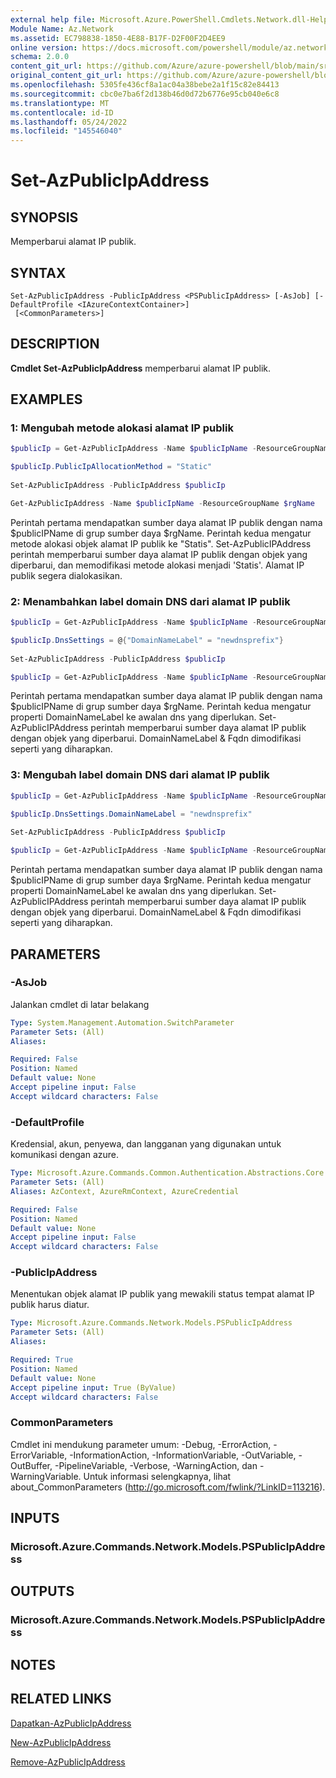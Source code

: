 ```yaml
---
external help file: Microsoft.Azure.PowerShell.Cmdlets.Network.dll-Help.xml
Module Name: Az.Network
ms.assetid: EC798838-1850-4E88-B17F-D2F00F2D4EE9
online version: https://docs.microsoft.com/powershell/module/az.network/set-azpublicipaddress
schema: 2.0.0
content_git_url: https://github.com/Azure/azure-powershell/blob/main/src/Network/Network/help/Set-AzPublicIpAddress.md
original_content_git_url: https://github.com/Azure/azure-powershell/blob/main/src/Network/Network/help/Set-AzPublicIpAddress.md
ms.openlocfilehash: 5305fe436cf8a1ac04a38bebe2a1f15c82e84413
ms.sourcegitcommit: cbc0e7ba6f2d138b46d0d72b6776e95cb040e6c8
ms.translationtype: MT
ms.contentlocale: id-ID
ms.lasthandoff: 05/24/2022
ms.locfileid: "145546040"
---
```

# Set-AzPublicIpAddress

## SYNOPSIS
Memperbarui alamat IP publik.

## SYNTAX

```
Set-AzPublicIpAddress -PublicIpAddress <PSPublicIpAddress> [-AsJob] [-DefaultProfile <IAzureContextContainer>]
 [<CommonParameters>]
```

## DESCRIPTION
**Cmdlet Set-AzPublicIpAddress** memperbarui alamat IP publik.

## EXAMPLES

### 1: Mengubah metode alokasi alamat IP publik
```powershell
$publicIp = Get-AzPublicIpAddress -Name $publicIpName -ResourceGroupName $rgName

$publicIp.PublicIpAllocationMethod = "Static"
    
Set-AzPublicIpAddress -PublicIpAddress $publicIp

Get-AzPublicIpAddress -Name $publicIpName -ResourceGroupName $rgName
```

 Perintah pertama mendapatkan sumber daya alamat IP publik dengan nama $publicIPName di grup sumber daya $rgName.
Perintah kedua mengatur metode alokasi objek alamat IP publik ke "Statis".
Set-AzPublicIPAddress perintah memperbarui sumber daya alamat IP publik dengan objek yang diperbarui, dan memodifikasi metode alokasi menjadi 'Statis'. Alamat IP publik segera dialokasikan.

### 2: Menambahkan label domain DNS dari alamat IP publik
```powershell
$publicIp = Get-AzPublicIpAddress -Name $publicIpName -ResourceGroupName $rgName

$publicIp.DnsSettings = @{"DomainNameLabel" = "newdnsprefix"}
    
Set-AzPublicIpAddress -PublicIpAddress $publicIp

$publicIp = Get-AzPublicIpAddress -Name $publicIpName -ResourceGroupName $rgName
```

Perintah pertama mendapatkan sumber daya alamat IP publik dengan nama $publicIPName di grup sumber daya $rgName.
Perintah kedua mengatur properti DomainNameLabel ke awalan dns yang diperlukan.
Set-AzPublicIPAddress perintah memperbarui sumber daya alamat IP publik dengan objek yang diperbarui. DomainNameLabel & Fqdn dimodifikasi seperti yang diharapkan.
    
### 3: Mengubah label domain DNS dari alamat IP publik
```powershell
$publicIp = Get-AzPublicIpAddress -Name $publicIpName -ResourceGroupName $rgName

$publicIp.DnsSettings.DomainNameLabel = "newdnsprefix"
    
Set-AzPublicIpAddress -PublicIpAddress $publicIp

$publicIp = Get-AzPublicIpAddress -Name $publicIpName -ResourceGroupName $rgName
```

Perintah pertama mendapatkan sumber daya alamat IP publik dengan nama $publicIPName di grup sumber daya $rgName.
Perintah kedua mengatur properti DomainNameLabel ke awalan dns yang diperlukan.
Set-AzPublicIPAddress perintah memperbarui sumber daya alamat IP publik dengan objek yang diperbarui. DomainNameLabel & Fqdn dimodifikasi seperti yang diharapkan.

## PARAMETERS

### -AsJob
Jalankan cmdlet di latar belakang

```yaml
Type: System.Management.Automation.SwitchParameter
Parameter Sets: (All)
Aliases:

Required: False
Position: Named
Default value: None
Accept pipeline input: False
Accept wildcard characters: False
```

### -DefaultProfile
Kredensial, akun, penyewa, dan langganan yang digunakan untuk komunikasi dengan azure.

```yaml
Type: Microsoft.Azure.Commands.Common.Authentication.Abstractions.Core.IAzureContextContainer
Parameter Sets: (All)
Aliases: AzContext, AzureRmContext, AzureCredential

Required: False
Position: Named
Default value: None
Accept pipeline input: False
Accept wildcard characters: False
```

### -PublicIpAddress
Menentukan objek alamat IP publik yang mewakili status tempat alamat IP publik harus diatur.

```yaml
Type: Microsoft.Azure.Commands.Network.Models.PSPublicIpAddress
Parameter Sets: (All)
Aliases:

Required: True
Position: Named
Default value: None
Accept pipeline input: True (ByValue)
Accept wildcard characters: False
```

### CommonParameters
Cmdlet ini mendukung parameter umum: -Debug, -ErrorAction, -ErrorVariable, -InformationAction, -InformationVariable, -OutVariable, -OutBuffer, -PipelineVariable, -Verbose, -WarningAction, dan -WarningVariable. Untuk informasi selengkapnya, lihat about_CommonParameters (http://go.microsoft.com/fwlink/?LinkID=113216).

## INPUTS

### Microsoft.Azure.Commands.Network.Models.PSPublicIpAddress

## OUTPUTS

### Microsoft.Azure.Commands.Network.Models.PSPublicIpAddress

## NOTES

## RELATED LINKS

[Dapatkan-AzPublicIpAddress](./Get-AzPublicIpAddress.md)

[New-AzPublicIpAddress](./New-AzPublicIpAddress.md)

[Remove-AzPublicIpAddress](./Remove-AzPublicIpAddress.md)


